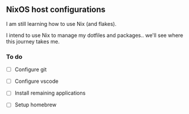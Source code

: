 ## NixOS host configurations

I am still learning how to use Nix (and flakes).

I intend to use Nix to manage my dotfiles and packages.. we'll see where this journey takes me.

### To do

- [ ] Configure git
- [ ] Configure vscode
- [ ] Install remaining applications
- [ ] Setup homebrew

